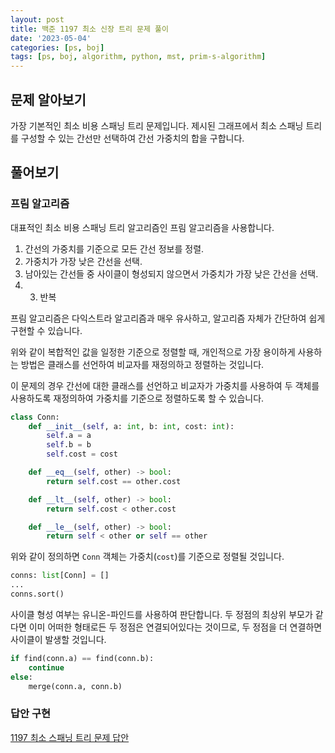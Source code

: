 ```yaml
---
layout: post
title: 백준 1197 최소 신장 트리 문제 풀이
date: '2023-05-04'
categories: [ps, boj]
tags: [ps, boj, algorithm, python, mst, prim-s-algorithm]
---
```


## 문제 알아보기

가장 기본적인 최소 비용 스패닝 트리 문제입니다. 제시된 그래프에서 최소 스패닝 트리를 구성할 수 있는 간선만 선택하여 간선 가중치의 합을 구합니다.

## 풀어보기

### 프림 알고리즘

대표적인 최소 비용 스패닝 트리 알고리즘인 프림 알고리즘을 사용합니다.

1. 간선의 가중치를 기준으로 모든 간선 정보를 정렬.
2. 가중치가 가장 낮은 간선을 선택.
3. 남아있는 간선들 중 사이클이 형성되지 않으면서 가중치가 가장 낮은 간선을 선택.
4. 3. 반복

프림 알고리즘은 다익스트라 알고리즘과 매우 유사하고, 알고리즘 자체가 간단하여 쉽게 구현할 수 있습니다.

위와 같이 복합적인 값을 일정한 기준으로 정렬할 때, 개인적으로 가장 용이하게 사용하는 방법은 클래스를 선언하여 비교자를 재정의하고 정렬하는 것입니다.

이 문제의 경우 간선에 대한 클래스를 선언하고 비교자가 가중치를 사용하여 두 객체를 사용하도록 재정의하여 가중치를 기준으로 정렬하도록 할 수 있습니다.

```python
class Conn:
    def __init__(self, a: int, b: int, cost: int):
        self.a = a
        self.b = b
        self.cost = cost

    def __eq__(self, other) -> bool:
        return self.cost == other.cost

    def __lt__(self, other) -> bool:
        return self.cost < other.cost

    def __le__(self, other) -> bool:
        return self < other or self == other
```

위와 같이 정의하면 `Conn` 객체는 가중치(`cost`)를 기준으로 정렬될 것입니다.

```python
conns: list[Conn] = []
...
conns.sort()
```

사이클 형성 여부는 유니온-파인드를 사용하여 판단합니다. 두 정점의 최상위 부모가 같다면 이미 어떠한 형태로든 두 정점은 연결되어있다는 것이므로, 두 정점을 더 연결하면 사이클이 발생할 것입니다.

```python
if find(conn.a) == find(conn.b):
    continue
else:
    merge(conn.a, conn.b)
```

### 답안 구현

[1197 최소 스패닝 트리 문제 답안](https://github.com/ShapeLayer/training/blob/main/tasks/online_judge/baekjoon/python/1197.py)
